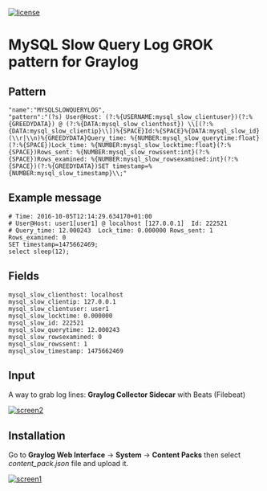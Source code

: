 [![license](https://img.shields.io/github/license/mashape/apistatus.svg?maxAge=2592000)](https://opensource.org/licenses/MIT)


MySQL Slow Query Log GROK pattern for Graylog
=============================================

Pattern
-------

    "name":"MYSQLSLOWQUERYLOG",
    "pattern":"(?s) User@Host: (?:%{USERNAME:mysql_slow_clientuser})(?:%{GREEDYDATA}) @ (?:%{DATA:mysql_slow_clienthost}) \\[(?:%{DATA:mysql_slow_clientip}\\])%{SPACE}Id:%{SPACE}%{DATA:mysql_slow_id}(\\r|\\n)%{GREEDYDATA}Query_time: %{NUMBER:mysql_slow_querytime:float}(?:%{SPACE})Lock_time: %{NUMBER:mysql_slow_locktime:float}(?:%{SPACE})Rows_sent: %{NUMBER:mysql_slow_rowssent:int}(?:%{SPACE})Rows_examined: %{NUMBER:mysql_slow_rowsexamined:int}(?:%{SPACE})(?:%{GREEDYDATA})SET timestamp=%{NUMBER:mysql_slow_timestamp}\\;"

Example message
---------------

    # Time: 2016-10-05T12:14:29.634170+01:00
    # User@Host: user1[user1] @ localhost [127.0.0.1]  Id: 222521
    # Query_time: 12.000243  Lock_time: 0.000000 Rows_sent: 1  Rows_examined: 0
    SET timestamp=1475662469;
    select sleep(12);

Fields
------

    mysql_slow_clienthost: localhost
    mysql_slow_clientip: 127.0.0.1
    mysql_slow_clientuser: user1
    mysql_slow_locktime: 0.000000
    mysql_slow_id: 222521
    mysql_slow_querytime: 12.000243
    mysql_slow_rowsexamined: 0
    mysql_slow_rowssent: 1
    mysql_slow_timestamp: 1475662469

Input
-----

A way to grab log lines: **Graylog Collector Sidecar** with Beats (Filebeat)

[![screen2](https://images2.imgbox.com/ca/b1/MqSjIBks_o.png)](https://images2.imgbox.com/ca/b1/MqSjIBks_o.png)


Installation
------------

Go to **Graylog Web Interface** -> **System** -> **Content Packs** then select *content_pack.json* file and upload it.

[![screen1](https://i.imgbox.com/HAsDC4FR.png)](https://i.imgbox.com/wP2n4HXH.png)
